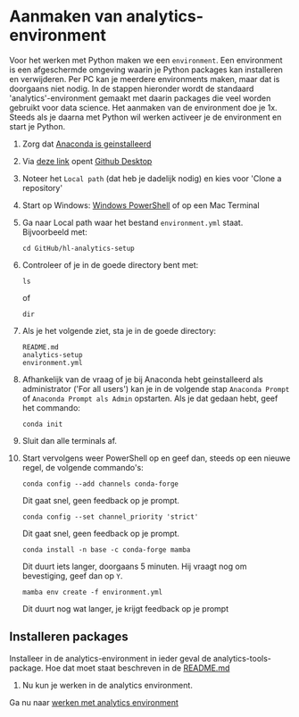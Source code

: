 # Aanmaken van analytics-environment

Voor het werken met Python maken we een ```environment```. Een environment is een afgeschermde omgeving waarin je Python packages kan installeren en verwijderen. Per PC kan je meerdere environments maken, maar dat is doorgaans niet nodig. In de stappen hieronder wordt de standaard 'analytics'-environment gemaakt met daarin packages die veel worden gebruikt voor data science. Het aanmaken van de environment doe je 1x. Steeds als je daarna met Python wil werken activeer je de environment en start je Python.

1. Zorg dat [Anaconda is geinstalleerd](../installatie/installeer_python.md)

1. Via [deze link](x-github-client://openRepo/https://github.com/hl-analytics/hl-analytics-setup) opent [Github Desktop](../installatie/installeer_github_desktop.md)

1. Noteer het ```Local path``` (dat heb je dadelijk nodig) en kies voor 'Clone a repository'

1. Start op Windows: [Windows PowerShell](../aan_de_slag/powershell.md) of op een Mac Terminal

1. Ga naar Local path waar het bestand ```environment.yml``` staat. Bijvoorbeeld met:

    ```
    cd GitHub/hl-analytics-setup
    ```

1. Controleer of je in de goede directory bent met:

    ```
    ls
    ```
    
    of

    ```
    dir
    ```

1. Als je het volgende ziet, sta je in de goede directory:

    ```
    README.md
    analytics-setup
    environment.yml
    ```

1. Afhankelijk van de vraag of je bij Anaconda hebt geinstalleerd als administrator ('For all users') kan je in de volgende stap ```Anaconda Prompt``` of ```Anaconda Prompt als Admin``` opstarten. Als je dat gedaan hebt, geef het commando:
    ```
    conda init
    ```

1. Sluit dan alle terminals af.

1. Start vervolgens weer PowerShell op en geef dan, steeds op een nieuwe regel, de volgende commando's:

    ```
    conda config --add channels conda-forge
    ```
    Dit gaat snel, geen feedback op je prompt.
    ```
    conda config --set channel_priority 'strict'
    ```
    Dit gaat snel, geen feedback op je prompt.
    ```
    conda install -n base -c conda-forge mamba
    ```
    Dit duurt iets langer, doorgaans 5 minuten. Hij vraagt nog om bevestiging, geef dan op  ```Y```.
    ```
    mamba env create -f environment.yml
    ```
    Dit duurt nog wat langer, je krijgt feedback op je prompt

## Installeren packages
Installeer in de analytics-environment in ieder geval de analytics-tools-package. Hoe dat moet staat beschreven in de [README.md](https://github.com/hl-analytics/analytics-tools/blob/main/README.md)

1. Nu kun je werken in de analytics environment.

Ga nu naar [werken met analytics environment](../aan_de_slag/werken_met_analytics_environment.md)